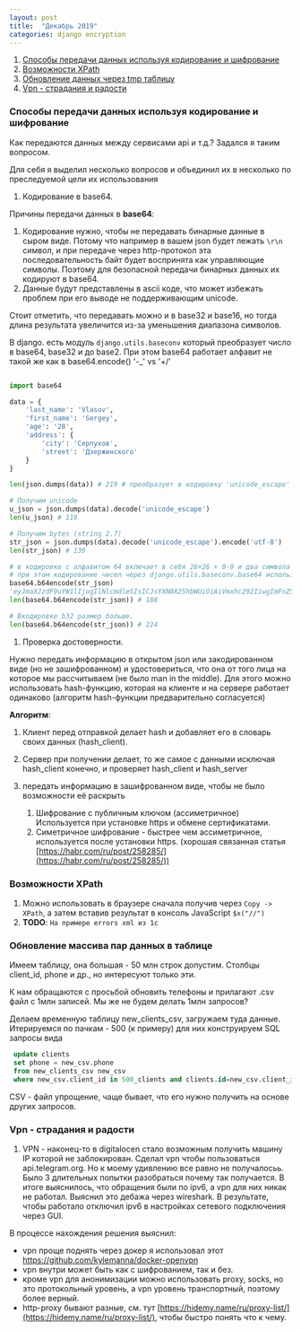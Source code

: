 ```yaml
---
layout: post
title:  "Декабрь 2019"
categories: django encryption
---
```


1. <a href='#how-to-encode-and-crypt-data'>Способы передачи данных используя кодирование и шифрование</a>
1. <a href='#xpath-usage'>Возможности XPath</a>
1. <a href='#update-via-tmp-table'>Обновление данных через tmp таблицу</a>
1. <a href='#vpn-attempts'>Vpn - страдания и радости</a>

### <a name='how-to-encode-and-crypt-data'>Способы передачи данных используя кодирование и шифрование</a>

Как передаются данных между сервисами api и т.д.? Задался я таким вопросом.
 

Для себя я выделил несколько вопросов и объединил их в несколько по преследуемой цели их использования

1. Кодирование в base64.

Причины передачи данных в **base64**:

  1. Кодирование нужно, чтобы не передавать бинарные данные в сыром виде. Потому что например в вашем json будет лежать
`\r\n` символ, и при передаче через http-протокол эта последовательность байт будет воспринята как управляющие символы.
Поэтому для безопасной передачи бинарных данных их кодируют в base64.
  2. Данные будут представлены в ascii коде, что может избежать проблем при его выводе не поддерживающим unicode.


Стоит отметить, что передавать можно и в base32 и base16, но тогда длина результата увеличится из-за уменьшения диапазона символов.


В django. есть модуль `django.utils.baseconv` который преобразует число в base64, base32 и до base2.
При этом base64 работает алфавит не такой же как в base64.encode() '-_' vs '+/' 

```python

import base64

data = {
    'last_name': 'Vlasov',
    'first_name': 'Sergey',
    'age': '28',
    'address': {
        'city': 'Серпухов',
        'street': 'Дзержинского'
    }
}

len(json.dumps(data)) # 219 # преобразует в кодировку 'unicode_escape'

# Получим unicode
u_json = json.dumps(data).decode('unicode_escape') 
len(u_json) # 119

# Получим bytes (string 2.7)
str_json = json.dumps(data).decode('unicode_escape').encode('utf-8')
len(str_json) # 139

# в кодировке с алфавитом 64 включает в себя 26+26 + 0-9 и два символа '+/'
# при этом кодирование чисел через django.utils.baseconv.base64 использует символы '-_'
base64.b64encode(str_json) 
'eyJmaXJzdF9uYW1lIjogIlNlcmdleSIsICJsYXN0X25hbWUiOiAiVmxhc292IiwgImFnZSI6ICIyOCIsICJhZGRyZXNzIjogeyJjaXR5IjogItCh0LXRgNC/0YPRhdC+0LIiLCAic3RyZWV0IjogItCU0LfQtdGA0LbQuNC90YHQutC+0LPQviJ9fQ=='
len(base64.b64encode(str_json)) # 188

# Вкодировке b32 размер больше.
len(base64.b64encode(str_json)) # 224
```

1. Проверка достоверности.

Нужно передать информацию в открытом json или закодированном виде (но не зашифрованном) и удостовериться, что она от того лица на которое мы рассчитываем (не было man in the middle). Для этого можно использовать hash-функцию, которая на клиенте и на сервере работает одинаково (алгоритм hash-функции предварительно согласуется)

**Алгоритм**:
  1. Клиент перед отправкой делает hash и добавляет его в словарь своих данных (hash_client). 
  1. Сервер при получении делает, то же самое с данными исключая hash_client конечно, и проверяет hash_client и hash_server 

1. передать информацию в зашифрованном виде, чтобы не было возможности её раскрыть
    1. Шифрование с публичным ключом (ассиметричное) Используется при установке https и обмене сертификатами.
    1. Симетричное шифрование - быстрее чем ассиметричное, используется после установки https. (хорошая связанная статья [https://habr.com/ru/post/258285/](https://habr.com/ru/post/258285/))


### <a name='xpath-usage'>Возможности XPath</a>
1. Можно использовать в браузере сначала получив через `Copy -> XPath`, а затем вставив результат в консоль JavaScript `$x("//")`
1. **TODO**: `На примере errors xml из 1c`
 
 
### <a name='xpath-examples'>Обновление массива пар данных в таблице</a>
Имеем таблицу, она большая - 50 млн строк допустим. Столбцы client_id, phone и др., но интересуют только эти.

К нам обращаются с просьбой обновить телефоны и прилагают .csv файл с 1млн записей. Мы же не будем делать 1млн запросов?


Делаем временную таблицу new_clients_csv, загружаем туда данные. Итерируемся по пачкам - 500 (к примеру)
для них конструируем SQL запросы вида

```sql
 update clients
 set phone = new_csv.phone
 from new_clients_csv new_csv 
 where new_csv.client_id in 500_clients and clients.id=new_csv.client_id
```

CSV - файл упрощение, чаще бывает, что его нужно получить на основе других запросов.


### <a name='vpn-attempts'>Vpn - страдания и радости</a>
1. VPN - наконец-то в digitalocen стало возможным получить машину IP которой не заблокирован.
 Сделал vpn чтобы пользоваться api.telegram.org. Но к моему удивлению все равно не получалосьь. Было 3 длительных попытки разобраться почему так получается.
 В итоге выяснилось, что обращения были по ipv6, а vpn для них никак не работал. Выяснил это дебажа через wireshark. В результате, чтобы работало отключил ipv6 в настройках сетевого подключения через GUI.
 
 
В процессе нахождения решения выяснил:
  - vpn проще поднять через докер я использовал этот https://github.com/kylemanna/docker-openvpn
  - vpn внутри может быть как с шифрованием, так и без.
  - кроме vpn для анонимизации можно использовать proxy, socks, но это протокольный уровень, а vpn уровень транспортный, поэтому более верный.
  - http-proxy бывают разные, см. тут [https://hidemy.name/ru/proxy-list/](https://hidemy.name/ru/proxy-list/), чтобы быстро понять что к чему.
